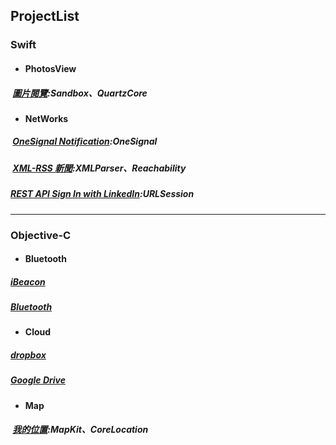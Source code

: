 ## ProjectList
### Swift
*  #### PhotosView  
#####  [圖片閱覽][photoView]:Sandbox、QuartzCore
[photoView]:https://github.com/ZihCiLai/PhotosView/
*  #### NetWorks  
#####  [OneSignal Notification][notif]:OneSignal 
#####  [XML-RSS 新聞][xml]:XMLParser、Reachability  
#####  [REST API Sign In with LinkedIn][Linkedin]:URLSession  
[notif]:https://github.com/ZihCiLai/OneSignal/
[xml]:https://github.com/ZihCiLai/parseXML/
[Linkedin]:https://github.com/ZihCiLai/Linkedin
***

### Objective-C
*  #### Bluetooth  
#####  [iBeacon][beacon]  
#####  [Bluetooth][ble]
[beacon]:https://github.com/ZihCiLai/iBeacon/
[ble]:https://github.com/ZihCiLai/bluetooth/
*  #### Cloud   
#####  [dropbox][dropbox]   
#####  [Google Drive][Gdrive]
[dropbox]:https://github.com/ZihCiLai/dropbox/
[Gdrive]:https://github.com/ZihCiLai/googleDrive/
*  #### Map  
#####  [我的位置][map]:MapKit、CoreLocation
[map]:https://github.com/ZihCiLai/Map/

